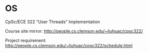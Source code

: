 # OS
CpSc/ECE 322  “User Threads” Implementation

Course site mirror:
http://people.cs.clemson.edu/~liuhuac/cpsc322/

Project requirement:
http://people.cs.clemson.edu/~liuhuac/cpsc322/schedule.html
